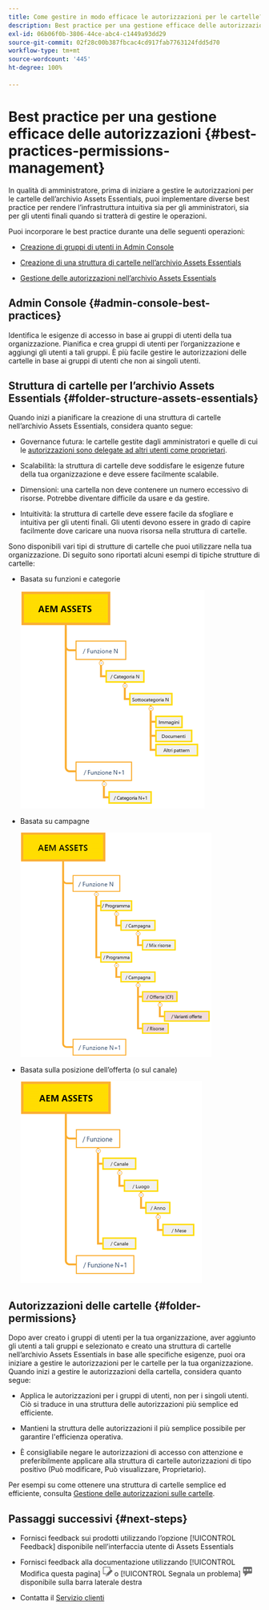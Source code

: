 ```yaml
---
title: Come gestire in modo efficace le autorizzazioni per le cartelle?
description: Best practice per una gestione efficace delle autorizzazioni
exl-id: 06b06f0b-3806-44ce-abc4-c1449a93dd29
source-git-commit: 02f28c00b387fbcac4cd917fab7763124fdd5d70
workflow-type: tm+mt
source-wordcount: '445'
ht-degree: 100%

---
```


# Best practice per una gestione efficace delle autorizzazioni {#best-practices-permissions-management}

In qualità di amministratore, prima di iniziare a gestire le autorizzazioni per le cartelle dell’archivio Assets Essentials, puoi implementare diverse best practice per rendere l’infrastruttura intuitiva sia per gli amministratori, sia per gli utenti finali quando si tratterà di gestire le operazioni.

Puoi incorporare le best practice durante una delle seguenti operazioni:

* [Creazione di gruppi di utenti in Admin Console](#admin-console-best-practices)

* [Creazione di una struttura di cartelle nell’archivio Assets Essentials](#folder-structure-assets-essentials)

* [Gestione delle autorizzazioni nell’archivio Assets Essentials](#folder-permissions)

## Admin Console {#admin-console-best-practices}

Identifica le esigenze di accesso in base ai gruppi di utenti della tua organizzazione. Pianifica e crea gruppi di utenti per l’organizzazione e aggiungi gli utenti a tali gruppi. È più facile gestire le autorizzazioni delle cartelle in base ai gruppi di utenti che non ai singoli utenti.

## Struttura di cartelle per l’archivio Assets Essentials {#folder-structure-assets-essentials}

Quando inizi a pianificare la creazione di una struttura di cartelle nell’archivio Assets Essentials, considera quanto segue:

* Governance futura: le cartelle gestite dagli amministratori e quelle di cui le [autorizzazioni sono delegate ad altri utenti come proprietari](manage-permissions.md##manage-permissions-folders).

* Scalabilità: la struttura di cartelle deve soddisfare le esigenze future della tua organizzazione e deve essere facilmente scalabile.

* Dimensioni: una cartella non deve contenere un numero eccessivo di risorse. Potrebbe diventare difficile da usare e da gestire.

* Intuitività: la struttura di cartelle deve essere facile da sfogliare e intuitiva per gli utenti finali. Gli utenti devono essere in grado di capire facilmente dove caricare una nuova risorsa nella struttura di cartelle.

Sono disponibili vari tipi di strutture di cartelle che puoi utilizzare nella tua organizzazione. Di seguito sono riportati alcuni esempi di tipiche strutture di cartelle:

* Basata su funzioni e categorie

   ![Funzione e categorizzazione](assets/function-categorization.png)

* Basata su campagne

   ![Basata su campagne](assets/campaign-based.png)

* Basata sulla posizione dell’offerta (o sul canale)

   ![Basata sulla posizione dell’offerta](assets/offer-location.png)


## Autorizzazioni delle cartelle {#folder-permissions}

Dopo aver creato i gruppi di utenti per la tua organizzazione, aver aggiunto gli utenti a tali gruppi e selezionato e creato una struttura di cartelle nell’archivio Assets Essentials in base alle specifiche esigenze, puoi ora iniziare a gestire le autorizzazioni per le cartelle per la tua organizzazione. Quando inizi a gestire le autorizzazioni della cartella, considera quanto segue:

* Applica le autorizzazioni per i gruppi di utenti, non per i singoli utenti. Ciò si traduce in una struttura delle autorizzazioni più semplice ed efficiente.

* Mantieni la struttura delle autorizzazioni il più semplice possibile per garantire l&#39;efficienza operativa.

* È consigliabile negare le autorizzazioni di accesso con attenzione e preferibilmente applicare alla struttura di cartelle autorizzazioni di tipo positivo (Può modificare, Può visualizzare, Proprietario).

Per esempi su come ottenere una struttura di cartelle semplice ed efficiente, consulta [Gestione delle autorizzazioni sulle cartelle](manage-permissions.md##manage-permissions-folders).

## Passaggi successivi {#next-steps}

* Fornisci feedback sui prodotti utilizzando l’opzione [!UICONTROL Feedback] disponibile nell’interfaccia utente di Assets Essentials

* Fornisci feedback alla documentazione utilizzando [!UICONTROL Modifica questa pagina] ![modifica la pagina](assets/do-not-localize/edit-page.png) o [!UICONTROL Segnala un problema] ![crea un problema GitHub](assets/do-not-localize/github-issue.png) disponibile sulla barra laterale destra

* Contatta il [Servizio clienti](https://experienceleague.adobe.com/?support-solution=General&amp;lang=it#support)
